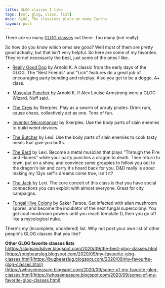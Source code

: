 ```yaml
---
title: GLOG classes I like
tags: [osr, glog, class, list]
desc: GLOG, The classiest place on many Earths
layout: post
---
```


There are so many [GLOG classes](https://docs.google.com/spreadsheets/d/1P4vVibmet_QzJH9IrmIRQaM-9QD5uv5dPbKLad21Ibo/edit?usp=sharing) out there.
Too many (not really).
<!-- more -->

So how do you know which ones are good?
Well most of them are pretty good actually, but that isn't very helpful.
So here are some of my favorites.
They're not necessarily the best, just some of the ones I like.

* [Really Good Dog](https://drive.google.com/file/d/0BxVHEMMjLlZ4Q1llSnJfWlB6bU0/view) by Arnold K.
  A classic from the early days of the GLOG.
  The "Best Friends" and "Lick" features do a great job of encouraging party bonding and roleplay.
  Also you get to be a doggo.
  A+ class.

* [Muscular Puncher](http://goblinpunch.blogspot.com/2015/05/muscular-puncher.html) by Arnold K.
  If Alex Louise Armstrong were a GLOG Wizard.
  Nuff said.

* [The Crew](https://coinsandscrolls.blogspot.com/2018/08/osr-glog-pirate-classes.html) by Skerples.
  Play as a swarm of unruly pirates.
  Drink rum, cause chaos, collectively act as one.
  Tons of fun.

* [Inventor Necromancer](https://coinsandscrolls.blogspot.com/2018/05/osr-class-inventor-necromancer.html) by Skerples.
  Use the body parts of slain enemies to build weird devices.

* [The Butcher](https://crateredland.blogspot.com/2019/01/hello-long-time-reader-first-time-poster.html) by Lexi.
  Use the body parts of slain enemies to cook tasty meals that give you buffs.

* [The Bard](https://crateredland.blogspot.com/2019/02/the-bard.html) by Lexi.
  Become a metal musician that plays "Through the Fire and Flames" while your party punches a dragon to death.
  Then return to town, put on a show, and convince some groupies to follow you out to the dragon's lair and carry it's hoard back for you.
  D&D really is about making my 13yo self's dreams come true, isn't it?

* [The Jack](https://crateredland.blogspot.com/2019/03/the-jack-and-reaction-table.html) by Lexi.
  The core conceit of this class is that you have social connections you can exploit with almost everyone.
  Great for city campaigns.

* [Fungal Hive Colony](https://tarsostheorem.blogspot.com/2018/09/glog-class-fungal-hive-colony.html) by Saker Tarsos.
  Get infected with alien mushroom spores, and become the incubator of the next fungal supercolony.
  You get cool mushroom powers until you reach template D, then you go off like a mycological nuke.

There's my (incomplete, unordered) list. Why not post your own list of other people's GLOG classes that you like?

**Other GLOG favorite classes lists**  
[hhttps://slugsandsilver.blogspot.com/2020/09/the-best-glog-classes.html](ttps://slugsandsilver.blogspot.com/2020/09/the-best-glog-classes.html)  
[https://bugbearslug.blogspot.com/2020/09/my-favourite-glog-classes.html](https://bugbearslug.blogspot.com/2020/09/my-favourite-glog-classes.html)  
[https://whosemeasure.blogspot.com/2020/09/some-of-my-favorite-glog-classes.html](https://whosemeasure.blogspot.com/2020/09/some-of-my-favorite-glog-classes.html)  
